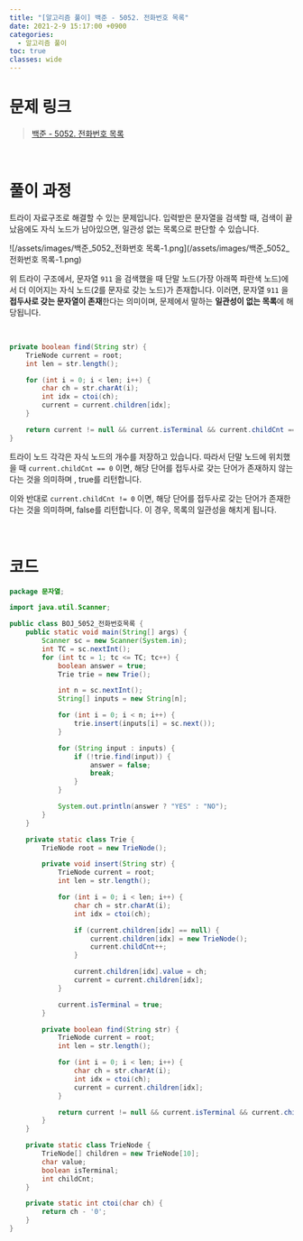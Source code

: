 ```yaml
---
title: "[알고리즘 풀이] 백준 - 5052. 전화번호 목록"
date: 2021-2-9 15:17:00 +0900
categories:
  - 알고리즘 풀이
toc: true
classes: wide
---
```


# 문제 링크

> [백준 - 5052. 전화번호 목록](https://www.acmicpc.net/problem/5052)

<br>

# 풀이 과정

트라이 자료구조로 해결할 수 있는 문제입니다. 입력받은 문자열을 검색할 때, 검색이 끝났음에도 자식 노드가 남아있으면, 일관성 없는 목록으로 판단할 수 있습니다.

![/assets/images/백준_5052_전화번호 목록-1.png](/assets/images/백준_5052_전화번호 목록-1.png)

위 트라이 구조에서, 문자열 `911` 을 검색했을 때 단말 노드(가장 아래쪽 파란색 노드)에서 더 이어지는 자식 노드(2를 문자로 갖는 노드)가 존재합니다. 이러면, 문자열 `911` 을 **접두사로 갖는 문자열이 존재**한다는 의미이며, 문제에서 말하는 **일관성이 없는 목록**에 해당됩니다.

<br>

```java
private boolean find(String str) {
    TrieNode current = root;
    int len = str.length();

    for (int i = 0; i < len; i++) {
        char ch = str.charAt(i);
        int idx = ctoi(ch);
        current = current.children[idx];
    }

    return current != null && current.isTerminal && current.childCnt == 0;
}
```

트라이 노드 각각은 자식 노드의 개수를 저장하고 있습니다. 따라서 단말 노드에 위치했을 때 `current.childCnt == 0` 이면, 해당 단어를 접두사로 갖는 단어가 존재하지 않는다는 것을 의미하며 , true를 리턴합니다.

이와 반대로 `current.childCnt != 0` 이면, 해당 단어를 접두사로 갖는 단어가 존재한다는 것을 의미하며, false를 리턴합니다. 이 경우, 목록의 일관성을 해치게 됩니다.

<br>

# 코드

```java
package 문자열;

import java.util.Scanner;

public class BOJ_5052_전화번호목록 {
    public static void main(String[] args) {
        Scanner sc = new Scanner(System.in);
        int TC = sc.nextInt();
        for (int tc = 1; tc <= TC; tc++) {
            boolean answer = true;
            Trie trie = new Trie();

            int n = sc.nextInt();
            String[] inputs = new String[n];

            for (int i = 0; i < n; i++) {
                trie.insert(inputs[i] = sc.next());
            }

            for (String input : inputs) {
                if (!trie.find(input)) {
                    answer = false;
                    break;
                }
            }

            System.out.println(answer ? "YES" : "NO");
        }
    }

    private static class Trie {
        TrieNode root = new TrieNode();

        private void insert(String str) {
            TrieNode current = root;
            int len = str.length();

            for (int i = 0; i < len; i++) {
                char ch = str.charAt(i);
                int idx = ctoi(ch);

                if (current.children[idx] == null) {
                    current.children[idx] = new TrieNode();
                    current.childCnt++;
                }

                current.children[idx].value = ch;
                current = current.children[idx];
            }

            current.isTerminal = true;
        }

        private boolean find(String str) {
            TrieNode current = root;
            int len = str.length();

            for (int i = 0; i < len; i++) {
                char ch = str.charAt(i);
                int idx = ctoi(ch);
                current = current.children[idx];
            }

            return current != null && current.isTerminal && current.childCnt == 0;
        }
    }

    private static class TrieNode {
        TrieNode[] children = new TrieNode[10];
        char value;
        boolean isTerminal;
        int childCnt;
    }

    private static int ctoi(char ch) {
        return ch - '0';
    }
}
```